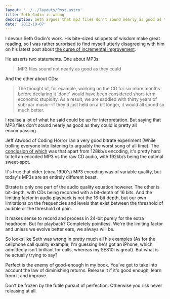 ```yaml
---
layout: '../../layouts/Post.astro'
title: Seth Godin is wrong
description: Seth argues that mp3 files don't sound nearly as good as they could, or that CDs are sub-par. I disagree.
date: '2012-10-07'
---
```


I devour Seth Godin's work. His bite-sized snippets of wisdom make great reading, so I was rather surprised to find myself utterly disagreeing with him on his latest post about <a href="http://sethgodin.typepad.com/seths_blog/2012/10/the-curse-of-incremental-improvement.html" rel="nofollow">the curse of incremental improvement</a>.

He asserts two statements. One about MP3s:

> MP3 files sound not nearly as good as they could

And the other about CDs:

> The thought of, for example, working on the CD for six more months before declaring it 'done' would have been considered short-term economic stupidity. As a result, we are saddled with thirty years of sub-par music--if they'd just held on a bit longer, it would all sound so much better.

I realise a lot of what he said could be up for interpretation. But saying that MP3 files don't sound nearly as good as they could is pretty all encompassing.

Jeff Atwood of Coding Horror ran a very good bitrate experiment (While trolling everyone into listening to arguably the worst song of all time). The <a href="http://www.codinghorror.com/blog/2012/06/concluding-the-great-mp3-bitrate-experiment.html" rel="nofollow">conclusion of which</a> was that apart from 128kb/s encoding, it's pretty hard to tell an encoded MP3 vs the raw CD audio, with 192kb/s being the optimal sweet-spot.

It's true that older (circa 1990's) MP3 encoding was of variable quality, but today's MP3s are an entirely different beast.

Bitrate is only one part of the audio quality equation however. The other is bit-depth, with CDs being recorded with a bit-depth of 16 bits. And the limiting factor in audio playback is not the 16-bit depth, but our own limitations on the frequencies and levels that exist between the threshold of audible or the threshold of pain.

It makes sense to record and process in 24-bit purely for the extra headroom. But for playback? Completely pointless. We're the limiting factor and unless we evolve better ears, we always will be.

So looks like Seth was wrong in pretty much all his examples (As for the cellphone call quality example, I'm guessing he's got an iPhone, which admittedly isn't brilliant for calls, whereas my SE810i is great). But what is he actually trying to say?

Perfect is the enemy of good-enough in my book. You've got to take into account the law of diminishing returns. Release it if it's good enough, learn from it and improve. 

Don't be frozen by the futile pursuit of perfection. Otherwise you risk never releasing at all.

